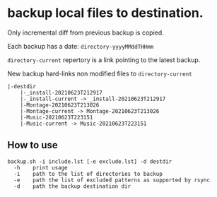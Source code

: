 # backup local files to destination.

Only incremental diff from previous backup is copied.

Each backup has a date: ```directory-yyyyMMddTHHmm```

```directory-current``` repertory is a link pointing to the latest backup.

New backup hard-links non modified files to ```directory-current```

```
|-destdir
    |-_install-20210623T212917
    |-_install-current -> _install-20210623T212917
    |-Montage-20210623T213026
    |-Montage-current -> Montage-20210623T213026
    |-Music-20210623T223151
    |-Music-current -> Music-20210623T223151
```

## How to use

```
backup.sh -i include.lst [-e exclude.lst] -d destdir
  -h    print usage
  -i    path to the list of directories to backup
  -e    path the list of excluded patterns as supported by rsync
  -d    path the backup destination dir
```
